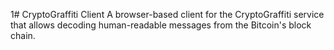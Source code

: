 1# CryptoGraffiti Client
A browser-based client for the CryptoGraffiti service that allows decoding human-readable messages from the Bitcoin's block chain.
